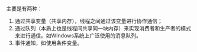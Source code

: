 主要是有两种：

1. 通过共享变量（共享内存），线程之间通过该变量进行协作通信； 
2. 通过队列（本质上也是线程间共享同一块内存）来实现消费者和生产者的模式来进行通信。如WIndows系统上广泛使用的消息队列。
3. 事件通知，如使用条件变量。